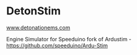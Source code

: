# DetonStim

www.detonationems.com

Engine Simulator for Speeduino fork of Ardustim - https://github.com/speeduino/Ardu-Stim
